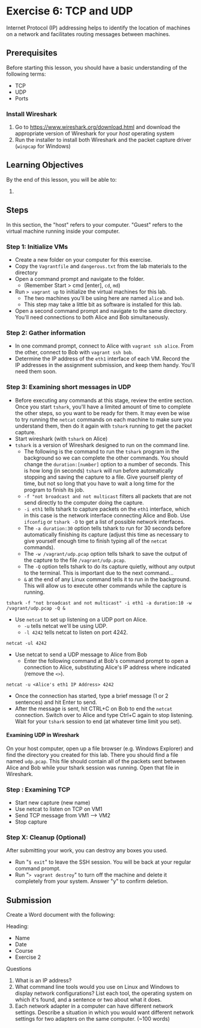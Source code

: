 Exercise 6: TCP and UDP
==========================

Internet Protocol (IP) addressing helps to identify the location of machines on a network and facilitates routing messages between machines. 

Prerequisites
--------------------------
Before starting this lesson, you should have a basic understanding of the following terms:

* TCP
* UDP
* Ports

### Install Wireshark

1. Go to https://www.wireshark.org/download.html and download the appropriate version of Wireshark for your _host_ operating system
2. Run the installer to install both Wireshark and the packet capture driver (`winpcap` for Windows)

Learning Objectives
--------------------------
By the end of this lesson, you will be able to:

1. 

Steps
--------------------------

In this section, the "host" refers to your computer. "Guest" refers to the virtual machine running inside your computer.

### Step 1: Initialize VMs

* Create a new folder on your computer for this exercise.
* Copy the `Vagrantfile` and `dangerous.txt` from the lab materials to the directory
* Open a command prompt and navigate to the folder.
    * (Remember Start > cmd [enter], `cd`, `md`)
* Run `> vagrant up` to initialize the virtual machines for this lab.
    * The two machines you'll be using here are named `alice` and `bob`.
    * This step may take a little bit as software is installed for this lab.
* Open a second command prompt and navigate to the same directory. You'll need connections
  to both Alice and Bob simultaneously.

### Step 2: Gather information

* In one command prompt, connect to Alice with `vagrant ssh alice`. From the other,
  connect to Bob with `vagrant ssh bob`.
* Determine the IP address of the `eth1` interface of each VM. Record the IP addresses in
  the assignment submission, and keep them handy. You'll need them soon.


### Step 3: Examining short messages in UDP
* Before executing any commands at this stage, review the entire section. Once you start
  `tshark`, you'll have a limited amount of time to complete the other steps, so you want
  to be ready for them. It may even be wise to try running the `netcat` commands on each
  machine to make sure you understand them, then do it again with `tshark` running to get
  the packet capture.
* Start wireshark (with `tshark` on Alice)
* `tshark` is a version of Wireshark designed to run on the command line. 
    * The following is the command to run the `tshark` program in the background so we can
    	complete the other commands. You should change the `duration:[number]` option to a
    	number of seconds. This is how long (in seconds) `tshark` will run before
    	automatically stopping and saving the capture to a file. Give yourself plenty of
    	time, but not so long that you have to wait a long time for the program to finish
    	its job.
    * `-f "not broadcast and not multicast` filters all packets that are not send directly
      to the computer doing the capture. 
    * `-i eth1` tells tshark to capture packets on the `eth1` interface, which in this
      case is the network interface connecting Alice and Bob. Use `ifconfig` or `tshark
      -D` to get a list of possible network interfaces.
    * The `-a duration:30` option tells tshark to run for 30 seconds before automatically
    	finishing its capture (adjust this time as necessary to give yourself enough time
    	to finish typing all of the `netcat` commands).
    * The `-w /vagrant/udp.pcap` option tells tshark to save the output of the capture to
    	the file `/vagrant/udp.pcap`.
    * The `-Q` option tells tshark to do its capture quietly, without any output to the
    	terminal. This is important due to the next command...
    * `&` at the end of any Linux command tells it to run in the background. This will allow
    	us to execute other commands while the capture is running.

```
tshark -f "not broadcast and not multicast" -i eth1 -a duration:10 -w /vagrant/udp.pcap -Q &
```

* Use `netcat` to set up listening on a UDP port on Alice.
    * `-u` tells netcat we'll be using UDP.
    * `-l 4242` tells netcat to listen on port 4242.

```
netcat -ul 4242
```

* Use netcat to send a UDP message to Alice from Bob
  * Enter the following command at Bob's command prompt to open a connection to Alice,
  substituting Alice's IP address where indicated (remove the `<>`).
```
netcat -u <Alice's eth1 IP Address> 4242
```
* Once the connection has started, type a brief message (1 or 2 sentences) and hit Enter
  to send.
* After the message is sent, hit CTRL+C on Bob to end the `netcat` connection. Switch over
  to Alice and type Ctrl+C again to stop listening. Wait for your `tshark` session to end
  (at whatever time limit you set).

#### Examining UDP in Wireshark

On your host computer, open up a file browser (e.g. Windows Explorer) and find the
directory you created for this lab. There you should find a file named `udp.pcap`. This
file should contain all of the packets sent between Alice and Bob while your tshark
session was running. Open that file in Wireshark.


  

### Step : Examining TCP

* Start new capture (new name)
* Use netcat to listen on TCP on VM1
* Send TCP message from VM1 --> VM2
* Stop capture

### Step X: Cleanup (Optional)

After submitting your work, you can destroy any boxes you used.

* Run "`$ exit`" to leave the SSH session. You will be back at your regular command prompt.
* Run "`> vagrant destroy`" to turn off the machine and delete it completely from your system. Answer "y" to confirm deletion.

Submission
----------------------
Create a Word document with the following:

Heading:

  - Name
  - Date
  - Course
  - Exercise 2

Questions

1. What is an IP address?
2. What command line tools would you use on Linux and Windows to display network configurations? List each tool, the operating system on which it's found, and a sentence or two about what it does.
3. Each network adapter in a computer can have different network settings. Describe a situation in which you would want different network settings for two adapters on the same computer. (~100 words)
